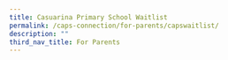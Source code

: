 ```yaml
---
title: Casuarina Primary School Waitlist
permalink: /caps-connection/for-parents/capswaitlist/
description: ""
third_nav_title: For Parents
---
```

